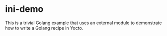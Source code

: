 # ini-demo

This is a trivial Golang example that uses an external module to demonstrate how to write a Golang recipe in Yocto.
